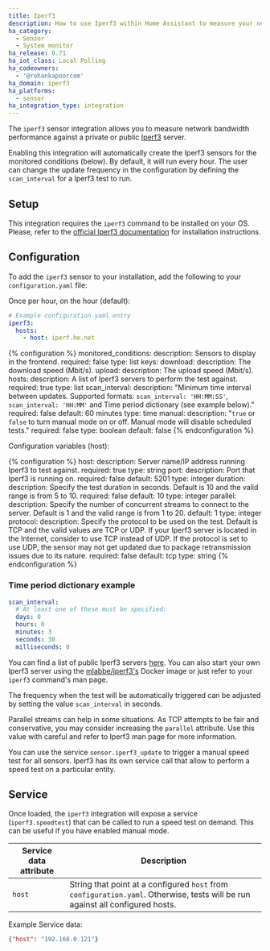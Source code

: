 ```yaml
---
title: Iperf3
description: How to use Iperf3 within Home Assistant to measure your network bandwidth.
ha_category:
  - Sensor
  - System monitor
ha_release: 0.71
ha_iot_class: Local Polling
ha_codeowners:
  - '@rohankapoorcom'
ha_domain: iperf3
ha_platforms:
  - sensor
ha_integration_type: integration
---
```


The `iperf3` sensor integration allows you to measure network bandwidth performance against a private or public [Iperf3](https://software.es.net/iperf/index.html) server.

Enabling this integration will automatically create the Iperf3 sensors for the monitored conditions (below). By default, it will run every hour. The user can change the update frequency in the configuration by defining the `scan_interval` for a Iperf3 test to run.

## Setup

This integration requires the `iperf3` command to be installed on your OS. Please, refer to the [official Iperf3 documentation](https://software.es.net/iperf/obtaining.html) for installation instructions.

## Configuration

To add the `iperf3` sensor to your installation, add the following to your `configuration.yaml` file:

Once per hour, on the hour (default):

```yaml
# Example configuration.yaml entry
iperf3:
  hosts:
    - host: iperf.he.net
```

{% configuration %}
  monitored_conditions:
    description: Sensors to display in the frontend.
    required: false
    type: list
    keys:
      download:
        description: The download speed (Mbit/s).
      upload:
        description: The upload speed (Mbit/s).
  hosts:
    description: A list of Iperf3 servers to perform the test against.
    required: true
    type: list
  scan_interval:
    description: "Minimum time interval between updates. Supported formats: `scan_interval: 'HH:MM:SS'`, `scan_interval: 'HH:MM'` and Time period dictionary (see example below)."
    required: false
    default: 60 minutes
    type: time
  manual:
    description: "`true` or `false` to turn manual mode on or off. Manual mode will disable scheduled tests."
    required: false
    type: boolean
    default: false
{% endconfiguration %}

Configuration variables (host):

{% configuration %}
  host:
    description: Server name/IP address running Iperf3 to test against.
    required: true
    type: string
  port:
    description: Port that Iperf3 is running on.
    required: false
    default: 5201
    type: integer
  duration:
    description: Specify the test duration in seconds. Default is 10 and the valid range is from 5 to 10.
    required: false
    default: 10
    type: integer
  parallel:
    description: Specify the number of concurrent streams to connect to the server. Default is 1 and the valid range is from 1 to 20.
    default: 1
    type: integer
  protocol:
    description: Specify the protocol to be used on the test. Default is TCP and the valid values are TCP or UDP. If your Iperf3 server is located in the Internet, consider to use TCP instead of UDP. If the protocol is set to use UDP, the sensor may not get updated due to package retransmission issues due to its nature.
    required: false
    default: tcp
    type: string
{% endconfiguration %}

### Time period dictionary example

```yaml
scan_interval:
  # At least one of these must be specified:
  days: 0
  hours: 0
  minutes: 3
  seconds: 30
  milliseconds: 0
```

You can find a list of public Iperf3 servers [here](https://iperf.fr/iperf-servers.php). You can also start your own Iperf3 server using the [mlabbe/iperf3's](https://hub.docker.com/r/mlabbe/iperf3/) Docker image or just refer to your `iperf3` command's man page.

The frequency when the test will be automatically triggered can be adjusted by setting the value `scan_interval` in seconds.

Parallel streams can help in some situations. As TCP attempts to be fair and conservative, you may consider increasing the `parallel` attribute. Use this value with careful and refer to Iperf3 man page for more information.

You can use the service `sensor.iperf3_update` to trigger a manual speed test for all sensors. Iperf3 has its own service call that allow to perform a speed test on a particular entity.

## Service

Once loaded, the `iperf3` integration will expose a service (`iperf3.speedtest`) that can be called to run a speed test on demand. This can be useful if you have enabled manual mode.

| Service data attribute | Description |
|--- | --- |
| `host` | String that point at a configured `host` from `configuration.yaml`. Otherwise, tests will be run against all configured hosts. |

Example Service data:

```json
{"host": "192.168.0.121"}
```
